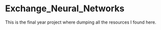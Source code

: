 # Exchange_Neural_Networks
This is the final year project where dumping all the resources I found here.
